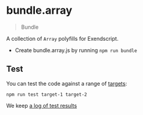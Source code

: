 # bundle.array

> Bundle

A collection of `Array` polyfills for Exendscript.

- Create bundle.array.js by running `npm run bundle`

## Test

You can test the code against a range of [targets](https://github.com/nbqx/fakestk/blob/master/resources/versions.json):

    npm run test target-1 target-2

We keep [a log of test results](./test/results_log.md)
